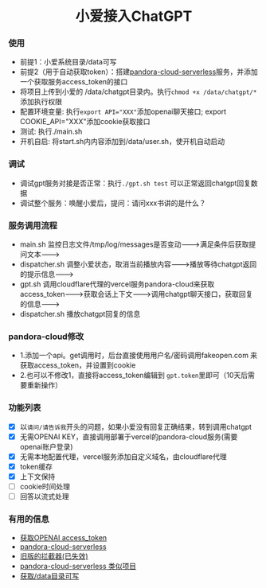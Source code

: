 <h1 align="center">小爱接入ChatGPT</h1>

### 使用

- 前提1：小爱系统目录/data可写
- 前提2（用于自动获取token）：搭建[pandora-cloud-serverless](https://github.com/pengzhile/pandora-cloud-serverless)服务，并添加一个获取服务access_token的接口
- 将项目上传到小爱的 /data/chatgpt目录内。执行`chmod +x /data/chatgpt/*`添加执行权限
- 配置环境变量: 执行`export API="XXX"`添加openai聊天接口; export COOKIE_API="XXX"添加cookie获取接口
- 测试: 执行./main.sh
- 开机自启: 将start.sh内内容添加到/data/user.sh，使开机自动启动

### 调试

- 调试gpt服务对接是否正常：执行`./gpt.sh test` 可以正常返回chatgpt回复数据
- 调试整个服务：唤醒小爱后，提问：请问xxx书讲的是什么？

### 服务调用流程

- main.sh 监控日志文件/tmp/log/messages是否变动--->满足条件后获取提问文本--->
- dispatcher.sh 调整小爱状态，取消当前播放内容--->播放等待chatgpt返回的提示信息--->
- gpt.sh 调用cloudflare代理的vercel服务pandora-cloud来获取access_token--->获取会话上下文--->调用chatgpt聊天接口，获取回复的信息--->
- dispatcher.sh 播放chatgpt回复的信息

### pandora-cloud修改

- 1.添加一个api。get调用时，后台直接使用用户名/密码调用fakeopen.com 来获取access_token，并设置到cookie
- 2.也可以不修改1，直接将access_token编辑到 `gpt.token`里即可（10天后需要重新操作）

### 功能列表

- [X]  以`请问/请告诉我`开头的问题，如果小爱没有回复正确结果，转到调用chatgpt
- [X]  无需OPENAI KEY，直接调用部署于vercel的pandora-cloud服务(需要openai账户登录)
- [X]  无需本地配置代理，vercel服务添加自定义域名，由cloudflare代理
- [X]  token缓存
- [X]  上下文保持
- [ ]  cookie时间处理
- [ ]  回答以流式处理

### 有用的信息

- [获取OPENAI access_token](https://ai-20230626.fakeopen.com/auth1)
- [pandora-cloud-serverless](https://github.com/pengzhile/pandora-cloud-serverless)
- [旧版的拦截器(已失效)](https://github.com/FlashSoft/mico)
- [pandora-cloud-serverless 类似项目](https://github.com/ncs1024/pandora-chatgpt)
- [获取/data目录可写](http://javabin.cn/2021/xiaoai_fm.html)
